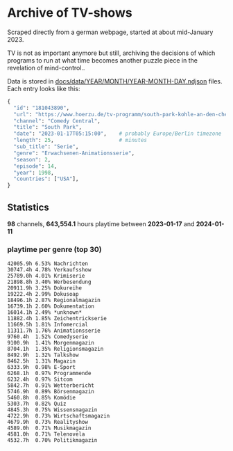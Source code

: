 # Archive of TV-shows

Scraped directly from a german webpage, started at about mid-January 2023.

TV is not as important anymore but still, archiving the decisions of which programs to run at what time
becomes another puzzle piece in the revelation of mind-control.. 

Data is stored in [docs/data/YEAR/MONTH/YEAR-MONTH-DAY.ndjson](docs/data/) files. 
Each entry looks like this:

```python
{
  "id": "181043890", 
  "url": "https://www.hoerzu.de/tv-programm/south-park-kohle-an-den-chefkoch/bid_181043890/", 
  "channel": "Comedy Central", 
  "title": "South Park", 
  "date": "2023-01-17T05:15:00",    # probably Europe/Berlin timezone 
  "length": 25,                     # minutes 
  "sub_title": "Serie", 
  "genre": "Erwachsenen-Animationsserie", 
  "season": 2, 
  "episode": 14, 
  "year": 1998, 
  "countries": ["USA"],
}
```

## Statistics

**98** channels, **643,554.1** hours playtime between **2023-01-17** and **2024-01-11**


### playtime per genre (top 30)

    42005.9h 6.53% Nachrichten
    30747.4h 4.78% Verkaufsshow
    25789.0h 4.01% Krimiserie
    21898.8h 3.40% Werbesendung
    20911.9h 3.25% Dokureihe
    19222.4h 2.99% Dokusoap
    18496.1h 2.87% Regionalmagazin
    16739.1h 2.60% Dokumentation
    16014.1h 2.49% *unknown*
    11882.4h 1.85% Zeichentrickserie
    11669.5h 1.81% Infomercial
    11311.7h 1.76% Animationsserie
    9760.4h  1.52% Comedyserie
    9100.9h  1.41% Morgenmagazin
    8704.1h  1.35% Religionsmagazin
    8492.9h  1.32% Talkshow
    8462.5h  1.31% Magazin
    6333.9h  0.98% E-Sport
    6268.1h  0.97% Programmende
    6232.4h  0.97% Sitcom
    5842.7h  0.91% Wetterbericht
    5746.9h  0.89% Börsenmagazin
    5460.8h  0.85% Komödie
    5303.7h  0.82% Quiz
    4845.3h  0.75% Wissensmagazin
    4722.9h  0.73% Wirtschaftsmagazin
    4679.9h  0.73% Realityshow
    4589.0h  0.71% Musikmagazin
    4581.0h  0.71% Telenovela
    4532.7h  0.70% Politikmagazin
